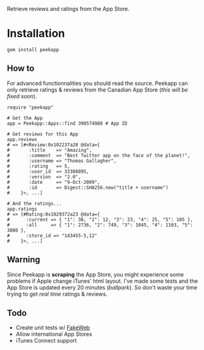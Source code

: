Retrieve reviews and ratings from the App Store.

# Installation
    gem install peekapp

## How to

For advanced functionnalities you should read the source. Peekapp can only retrieve ratings & reviews from the Canadian App Store (*this will be fixed soon*).

    require "peekapp"

    # Get the App
    app = Peekapp::Apps::find 390574988 # App ID

    # Get reviews for this App
    app.reviews
    # => [#<Review:0x102237a28 @data={
    #       :title    => "Amazing",
    #       :comment  => "Best Twitter app on the face of the planet!",
    #       :username => "Thomas Gallagher",
    #       :rating   => 5,
    #       :user_id  => 33308895,
    #       :version  => "2.0",
    #       :date     => "9-Oct-2009",
    #       :id       => Digest::SHA256.new("title + username")
    #    }>, ...]

    # And the ratings...
    app.ratings
    # => [#Rating:0x1029372a23 @data={
    #      :current => { "1": 38, "2": 12, "3": 23, "4": 25, "5": 105 },
    #      :all     => { "1": 2736, "2": 749, "3": 1045, "4": 1103, "5": 3880 },
    #      :store_id => "143455-5,12"
    #    }>, ...]

## Warning
Since Peekapp is **scraping** the App Store, you might experience some problems if Apple change iTunes' html layout. I've made some tests and the App Store is updated every 20 minutes (*ballpark*). So don't waste your time trying to get *real time* ratings & reviews.

## Todo
  - Create unit tests w/ [FakeWeb](https://github.com/chrisk/fakeweb)
  - Allow international App Stores
  - iTunes Connect support
